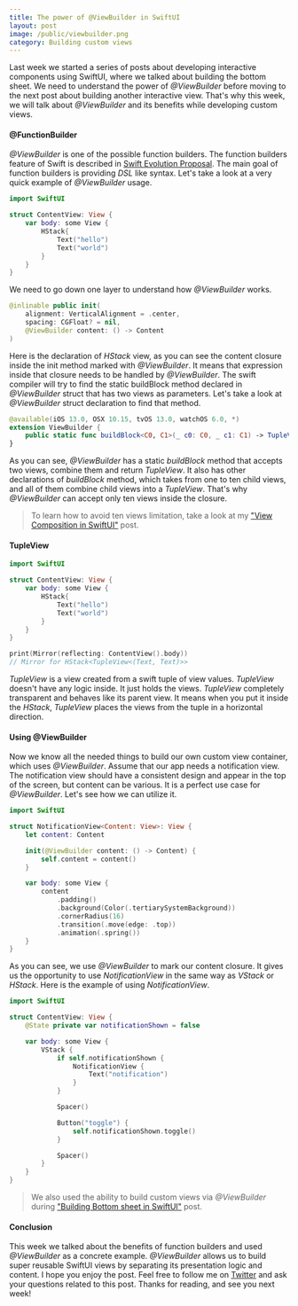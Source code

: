 ```yaml
---
title: The power of @ViewBuilder in SwiftUI
layout: post
image: /public/viewbuilder.png
category: Building custom views
---
```


Last week we started a series of posts about developing interactive components using SwiftUI, where we talked about building the bottom sheet. We need to understand the power of *@ViewBuilder* before moving to the next post about building another interactive view. That's why this week, we will talk about *@ViewBuilder* and its benefits while developing custom views.

#### @FunctionBuilder
*@ViewBuilder* is one of the possible function builders. The function builders feature of Swift is described in [Swift Evolution Proposal](https://github.com/apple/swift-evolution/blob/9992cf3c11c2d5e0ea20bee98657d93902d5b174/proposals/XXXX-function-builders.md). The main goal of function builders is providing *DSL* like syntax. Let's take a look at a very quick example of *@ViewBuilder* usage.

```swift
import SwiftUI

struct ContentView: View {
    var body: some View {
        HStack{
            Text("hello")
            Text("world")
        }
    }
}
```

We need to go down one layer to understand how *@ViewBuilder* works.

```swift
@inlinable public init(
    alignment: VerticalAlignment = .center,
    spacing: CGFloat? = nil,
    @ViewBuilder content: () -> Content
)
```

Here is the declaration of *HStack* view, as you can see the content closure inside the init method marked with *@ViewBuilder*. It means that expression inside that closure needs to be handled by *@ViewBuilder*. The swift compiler will try to find the static buildBlock method declared in *@ViewBuilder* struct that has two views as parameters. Let's take a look at *@ViewBuilder* struct declaration to find that method.

```swift
@available(iOS 13.0, OSX 10.15, tvOS 13.0, watchOS 6.0, *)
extension ViewBuilder {
    public static func buildBlock<C0, C1>(_ c0: C0, _ c1: C1) -> TupleView<(C0, C1)> where C0 : View, C1 : View
}
```

As you can see, *@ViewBuilder* has a static *buildBlock* method that accepts two views, combine them and return *TupleView*. It also has other declarations of *buildBlock* method, which takes from one to ten child views, and all of them combine child views into a *TupleView*. That's why *@ViewBuilder* can accept only ten views inside the closure.

> To learn how to avoid ten views limitation, take a look at my ["View Composition in SwiftUI"](/2019/10/30/view-composition-in-swiftui/) post.

#### TupleView
```swift
import SwiftUI

struct ContentView: View {
    var body: some View {
        HStack{
            Text("hello")
            Text("world")
        }
    }
}

print(Mirror(reflecting: ContentView().body))
// Mirror for HStack<TupleView<(Text, Text)>>
```

*TupleView* is a view created from a swift tuple of view values. *TupleView* doesn't have any logic inside. It just holds the views. *TupleView* completely transparent and behaves like its parent view. It means when you put it inside the *HStack*, *TupleView* places the views from the tuple in a horizontal direction.

#### Using @ViewBuilder
Now we know all the needed things to build our own custom view container, which uses *@ViewBuilder*. Assume that our app needs a notification view. The notification view should have a consistent design and appear in the top of the screen, but content can be various. It is a perfect use case for *@ViewBuilder*. Let's see how we can utilize it.

```swift
import SwiftUI

struct NotificationView<Content: View>: View {
    let content: Content

    init(@ViewBuilder content: () -> Content) {
        self.content = content()
    }

    var body: some View {
        content
            .padding()
            .background(Color(.tertiarySystemBackground))
            .cornerRadius(16)
            .transition(.move(edge: .top))
            .animation(.spring())
    }
}
```

As you can see, we use *@ViewBuilder* to mark our content closure. It gives us the opportunity to use *NotificationView* in the same way as *VStack* or *HStack*. Here is the example of using *NotificationView*.

```swift
import SwiftUI

struct ContentView: View {
    @State private var notificationShown = false

    var body: some View {
        VStack {
            if self.notificationShown {
                NotificationView {
                    Text("notification")
                }
            }

            Spacer()

            Button("toggle") {
                self.notificationShown.toggle()
            }

            Spacer()
        }
    }
}
```

> We also used the ability to build custom views via *@ViewBuilder* during ["Building Bottom sheet in SwiftUI"](/2019/12/11/building-bottom-sheet-in-swiftui/) post.

#### Conclusion
This week we talked about the benefits of function builders and used *@ViewBuilder* as a concrete example. *@ViewBuilder* allows us to build super reusable SwiftUI views by separating its presentation logic and content. I hope you enjoy the post. Feel free to follow me on [Twitter](https://twitter.com/mecid) and ask your questions related to this post. Thanks for reading, and see you next week! 